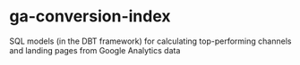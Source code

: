 # ga-conversion-index
SQL models (in the DBT framework) for calculating top-performing channels and landing pages from Google Analytics data
